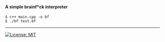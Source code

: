 #### A simple brainf\*ck interpreter

```shell
$ c++ main.cpp -o bf 
$ ./bf test.bf
```

----
[![License: MIT](https://img.shields.io/badge/license-MIT-%23373737)](https://opensource.org/licenses/MIT)

